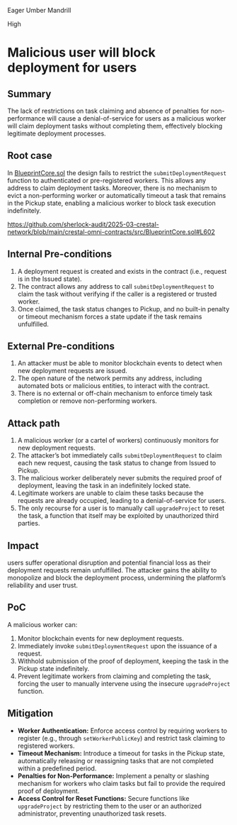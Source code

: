 Eager Umber Mandrill

High

# Malicious user will block deployment for users

## Summary
The lack of restrictions on task claiming and absence of penalties for non-performance will cause a denial-of-service for users as a malicious worker will claim deployment tasks without completing them, effectively blocking legitimate deployment processes.

## Root case
In [BlueprintCore.sol](https://github.com/sherlock-audit/2025-03-crestal-network/blob/main/crestal-omni-contracts/src/BlueprintCore.sol) the design fails to restrict the `submitDeploymentRequest` function to authenticated or pre-registered workers. This allows any address to claim deployment tasks. Moreover, there is no mechanism to evict a non-performing worker or automatically timeout a task that remains in the Pickup state, enabling a malicious worker to block task execution indefinitely.

https://github.com/sherlock-audit/2025-03-crestal-network/blob/main/crestal-omni-contracts/src/BlueprintCore.sol#L602

## Internal Pre-conditions
1. A deployment request is created and exists in the contract (i.e., request is in the Issued state).
2. The contract allows any address to call `submitDeploymentRequest` to claim the task without verifying if the caller is a registered or trusted worker.
3. Once claimed, the task status changes to Pickup, and no built-in penalty or timeout mechanism forces a state update if the task remains unfulfilled.

## External Pre-conditions
1. An attacker must be able to monitor blockchain events to detect when new deployment requests are issued.
2. The open nature of the network permits any address, including automated bots or malicious entities, to interact with the contract.
3. There is no external or off-chain mechanism to enforce timely task completion or remove non-performing workers.

## Attack path
1. A malicious worker (or a cartel of workers) continuously monitors for new deployment requests.
2. The attacker’s bot immediately calls `submitDeploymentRequest` to claim each new request, causing the task status to change from Issued to Pickup.
3. The malicious worker deliberately never submits the required proof of deployment, leaving the task in an indefinitely locked state.
4. Legitimate workers are unable to claim these tasks because the requests are already occupied, leading to a denial-of-service for users.
5. The only recourse for a user is to manually call `upgradeProject` to reset the task, a function that itself may be exploited by unauthorized third parties.

## Impact
users suffer operational disruption and potential financial loss as their deployment requests remain unfulfilled. The attacker gains the ability to monopolize and block the deployment process, undermining the platform’s reliability and user trust.

## PoC
A malicious worker can:
1. Monitor blockchain events for new deployment requests.
2. Immediately invoke `submitDeploymentRequest` upon the issuance of a request.
3. Withhold submission of the proof of deployment, keeping the task in the Pickup state indefinitely.
4. Prevent legitimate workers from claiming and completing the task, forcing the user to manually intervene using the insecure `upgradeProject` function.

## Mitigation
- **Worker Authentication:** Enforce access control by requiring workers to register (e.g., through `setWorkerPublicKey`) and restrict task claiming to registered workers.
- **Timeout Mechanism:** Introduce a timeout for tasks in the Pickup state, automatically releasing or reassigning tasks that are not completed within a predefined period.
- **Penalties for Non-Performance:** Implement a penalty or slashing mechanism for workers who claim tasks but fail to provide the required proof of deployment.
- **Access Control for Reset Functions:** Secure functions like `upgradeProject` by restricting them to the user or an authorized administrator, preventing unauthorized task resets.
